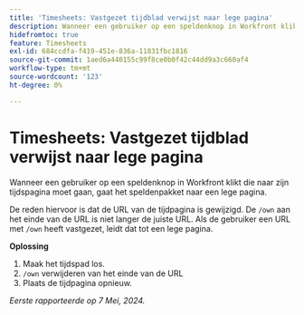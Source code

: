 ```yaml
---
title: 'Timesheets: Vastgezet tijdblad verwijst naar lege pagina'
description: Wanneer een gebruiker op een speldenknop in Workfront klikt die naar zijn tijdspagina moet gaan, gaat het speldenpakket naar een lege pagina. Er is een tijdelijke oplossing beschikbaar.
hidefromtoc: true
feature: Timesheets
exl-id: 684ccdfa-f419-451e-836a-11831fbc1816
source-git-commit: 1aed6a440155c99f8ce0b0f42c44dd9a3c660af4
workflow-type: tm+mt
source-wordcount: '123'
ht-degree: 0%

---
```


# Timesheets: Vastgezet tijdblad verwijst naar lege pagina

<!--article live for workaround-->

Wanneer een gebruiker op een speldenknop in Workfront klikt die naar zijn tijdspagina moet gaan, gaat het speldenpakket naar een lege pagina.

De reden hiervoor is dat de URL van de tijdpagina is gewijzigd. De `/own` aan het einde van de URL is niet langer de juiste URL. Als de gebruiker een URL met `/own` heeft vastgezet, leidt dat tot een lege pagina.

**Oplossing**

1. Maak het tijdspad los.
1. `/own` verwijderen van het einde van de URL
1. Plaats de tijdpagina opnieuw.

_Eerste rapporteerde op 7 Mei, 2024._
